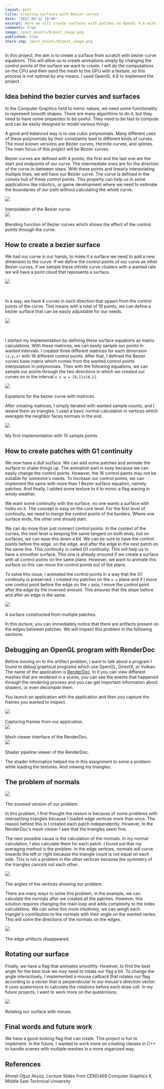 ```yaml
---
layout: post
title: Creating surfaces with Bezier curves
date: '2022-04-12 18:00'
excerpt: Here we will create surfaces with patches on OpenGL 4.6 with animations.
comments: true
image: /post_assets/0/post_image.png
published: true
share-img: /post_assets/0/post_image.png
---
```



In this project, the aim is to create a surface from scratch with bezier curve equations. This will allow us to create animations simply by changing the control points of the surface we want to create. I will do the computations on the CPU and then send the mesh to the GPU with a texture, so this process is not optimal by any means. I used OpenGL 4.6 to implement the project.

## Idea behind the bezier curves and surfaces

In the Computer Graphics field to mimic nature, we need some functionality to represent smooth shapes. There are many algorithms to do it, but they need to have some properties to be useful. They need to be fast to compute and can be easily designed to model various things. 

A good and balanced way is to use cubic polynomials. Many different uses of these polynomials by their constraints lead to different kinds of curves. The most known versions are Bezier curves, Hermite curves, and splines. The main focus of this project will be Bezier curves.

Bezier curves are defined with 4 points, the first and the last one are the start and endpoints of our curve. The intermediate ones are for the direction of the curve in-between steps. With these points and linearly interpolating multiple lines, we will have our Bezier curve. The curve is defined in the convex hull of these control points. This property can help us in some applications like robotics, or game development where we need to estimate the boundaries of our path without calculating the whole curve.

<div class="fig figcenter fighighlight">
  <img src="/post_assets/0/bezier.gif">
  <div class="figcaption"><br> Interpolation of the Bezier curve.<br>
  </div>
</div>

<div class="fig figcenter fighighlight">
  <img src="/post_assets/0/blending-functions-bezier.png">
  <div class="figcaption"><br> Blending function of Bezier curves which shows the effect of the control points through the curve.<br>
  </div>
</div>

## How to create a bezier surface

We had our curve in our hands, to make it a surface we need to add a new dimension to the curve. If we define the control points of our curve as other Bezier curves, if we sample these infinite curve clusters with a wanted rate we will have a point cloud that represents a surface.

<div class="fig figcenter fighighlight">
  <img src="/post_assets/0/bezier_surface.png">
  <div class="figcaption"><br> <br>
  </div>
</div>

In a way, we have 4 curves in each direction that spawn from the control points of the curve. This means with a total of 16 points, we can define a bezier surface that can be easily adjustable for our needs.

<div class="fig figcenter fighighlight">
  <img src="/post_assets/0/bezier_surface_control_points.png">
  <div class="figcaption"><br> <br>
  </div>
</div>

I started my implementation by defining these surface equations as matrix calculations. With these matrices, we can easily sample our points in wanted intervals. I created three different matrices for each dimension `(x,y,z)` with 16 different control points. After that, I defined the Bezier curves base matrix which comes from the wanted control points interpolation in polynomials. Then with the following equations, we can sample our points through the two directions in which we created our curves on in the interval `u x w = [0,1]x[0,1]`. 

<div class="fig figcenter fighighlight">
  <img src="/post_assets/0/bezier_equations.png">
  <div class="figcaption"><br> Equations for the bezier curve with matrices. <br>
  </div>
</div>

After creating matrices, I simply iterated with wanted sample counts, and I weave them as triangles. I used a basic normal calculation in vertices which averages the neighbor faces normals in the end. 

<div class="fig figcenter fighighlight">
  <img src="/post_assets/0/my_first_surface.png">
  <div class="figcaption"><br> My first implementation with 10 sample points.<br>
  </div>
</div>

## How to create patches with G1 continuity 

We now have a dull surface. We can add some patches and animate the surface to shake things up. The animation part is easy because we can easily change the control points. However, the 16 control paints may not be suitable for someone's needs. To increase our control points, we can implement the same with more than 1 Bezier surface equation, namely patches. And finally, I added some texture to it to mimic a flag waving in windy weather. 

We want some continuity with the surface, no one wants a surface with holes on it. The concept is easy on the core level. For the first level of continuity, we need to merge the control points of the borders. Where one surface ends, the other one should start.

We can do more than just connect control points. In the context of the curves, the next level is keeping the same tangent on both ends, but on surfaces, we can ease this down a bit. We can be sure to have the control points before the edge, on the edge, and after the edge in the next patch on the same line. This continuity is called G1 continuity. This will help us to have a smoother surface. This one is already ensured if we create a surface with all control points on the same plane. However, we want to animate this surface so this can move the control points out of the plane. 

To solve this issue, I animated the control points in a way that the G1 continuity is preserved. I created my patches on the `x-y` plane and if I move one control point before the edge on the `z` axis, I move the control point after the edge by the inversed amount. This ensures that the slope before and after an edge is the same. 

<div class="fig figcenter fighighlight">
  <img src="/post_assets/0/edge.png">
  <div class="figcaption"><br> A surface constructed from multiple patches.<br>
  </div>
</div>

In this picture, you can immediately notice that there are artifacts present on the edges between patches. We will inspect this problem in the following sections. 

## Debugging an OpenGL program with RenderDoc

Before moving on to the artifact problem, I want to talk about a program I found to debug graphical programs which use OpenGL, DirectX, or Vulkan. The name of the application is [RenderDoc](https://renderdoc.org). In it you can view different meshes that are rendered in a scene, you can see the events that happened through the rendering process and you can get important information about shaders, or even decompile them. 

You launch an application with the application and then you capture the frames you wanted to inspect.

<div class="fig figcenter fighighlight">
  <img src="/post_assets/0/render_doc_0.png">
  <div class="figcaption"><br> Capturing frames from our application.<br>
  </div>
</div>
<div class="fig figcenter fighighlight">
  <img src="/post_assets/0/render_doc_1.png">
  <div class="figcaption"><br> Mesh viewer interface of the RenderDoc. <br>
  </div>
</div>
<div class="fig figcenter fighighlight">
  <img src="/post_assets/0/render_doc_2.png">
  <div class="figcaption"><br> Shader pipeline viewer of the RenderDoc.<br>
  </div>
</div>

The shader information helped me in this assignment to solve a problem while loading the textures. And viewing my triangles. 

## The problem of normals

<div class="fig figcenter fighighlight">
  <img src="/post_assets/0/edge_zoomed_in.png">
  <div class="figcaption"><br> The zoomed version of our problem.<br>
  </div>
</div>

In this problem, I first thought the reason is because of some problems with intersecting triangles because I loaded edge vertices more than once. The reason behind this is I created each patch independently. However, In the RenderDoc's mesh viewer I saw that the triangles seem fine. 

The next possible cause is the calculation of the normals. In my normal calculation, I also calculate them for each patch. I found out that my averaging method is the problem. In the edge vertices, normals will curve towards the left or right because the triangle count is not equal on each side. This is not a problem in the other vertices because the symmetry of the triangles cancels out each other.  

<div class="fig figcenter fighighlight">
  <img src="/post_assets/0/angles.png">
  <div class="figcaption"><br> The angles of the vertices showing our problem.<br>
  </div>
</div>

There are many ways to solve this problem, in the example, we can calculate the normals after we created all the patches. However, this solution requires changing the main loop and adds complexity to the index calculations. We can solve this more intuitively, we can weigh each triangle's contribution to the normals with their angle on the wanted vertex. This will solve the directions of the normals on the edges.

<div class="fig figcenter fighighlight">
  <img src="/post_assets/0/after_solve.png">
  <div class="figcaption"><br> The edge artifacts disappeared. <br>
  </div>
</div>

## Rotating our surface

Finally, we have a flag that animates smoothly. However, to find the best angle for the best look we may need to rotate our flag a bit. To change the angle interactively, I implemented a mouse callback that rotates our flag according to a vector that is perpendicular to our mouse's direction vector. It uses quaternions to calculate the rotations before each draw call. In my future projects, I want to work more on the quaternions. 

<div class="fig figcenter fighighlight">
  <img src="/post_assets/0/rotation.gif">
  <div class="figcaption"><br> Rotating our surface with mouse. <br>
  </div>
</div>


## Final words and future work

We have a good-looking flag that can rotate. This project is fun to implement. In the future, I wanted to work more on creating classes in C++ to handle scenes with multiple meshes in a more organized way.

## References

Ahmet Oğuz Akyüz, Lecture Slides from CENG469 Computer Graphics II, Middle East Technical University
